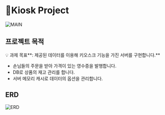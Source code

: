# 🛵Kiosk Project

![MAIN](./assets/images/main.PNG)

## 프로젝트 목적

<aside>
💡 과제 목표**: 제공된 데이터를 이용해 키오스크 기능을 가진 서버를 구현합니다.**

- 손님들의 주문을 받아 가격이 있는 영수증을 발행합니다.
- DB로 상품의 재고 관리를 합니다.
- 서버 메모리 캐시로 데이터의 옵션을 관리합니다.
</aside>

## ERD

![ERD](./assets/images/erd.png)

